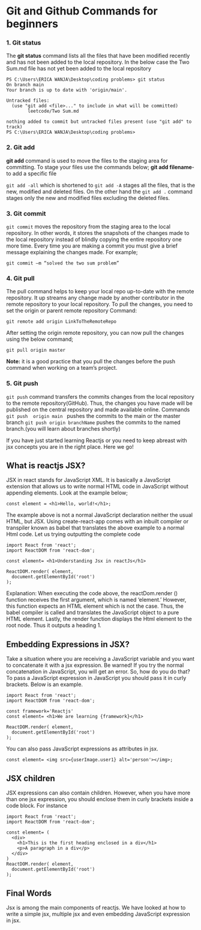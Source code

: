 # Git and Github Commands for beginners
### 1. Git status
The **git status** command lists all the files that have been modified recently and has not been added to the local repository. In the below case the Two Sum.md file has not yet been added to the local repository
```
PS C:\Users\ERICA WANJA\Desktop\coding problems> git status
On branch main
Your branch is up to date with 'origin/main'.

Untracked files:
  (use "git add <file>..." to include in what will be committed)
        leetcode/Two Sum.md

nothing added to commit but untracked files present (use "git add" to track)
PS C:\Users\ERICA WANJA\Desktop\coding problems>
```
### 2. Git add
**git add** command is used to move the files to the staging area for committing. To stage your files use the commands below;
**git add filename**- to add a specific file

`git add -all` which is shortened to `git add -A`  stages all the files, that is the new, modified and deleted files. On the other hand the `git add .` command stages only the new and modified files excluding the deleted files.

### 3. Git commit
`git commit` moves the repository from the staging area to the local repository. In other words, it stores the snapshots of the changes made to the local repository instead of blindly copying the entire repository one more time. 
Every time you are making a commit you must give a brief message explaining the changes made.
For example;
```
git commit –m “solved the two sum problem”
```
### 4. Git pull 
The pull command helps to keep your local repo up-to-date with the remote repository. It up streams any change made by another contributor in the remote repository to your local repository.
To pull the changes, you need to set the origin or parent remote repository
Command:
```
git remote add origin LinkToTheRemoteRepo
```
After setting the origin remote repository, you can now pull the changes using the below command;
```
git pull origin master
```
**Note:** it is a good practice that you pull the changes before the push command when working on a team’s project.
### 5. Git push
`git push` command transfers the commits changes from the local repository to the remote repository(GitHub). Thus, the changes you have made will be published on the central repository and made available online. 
Commands
`git push  origin main ` pushes the commits to the main or the master branch
`git push origin branchName` pushes the commits to the named branch.(you will learn about branches shortly)

If you have just started learning Reactjs or you need to keep abreast with jsx concepts you are in the right place. Here we go!

## What is reactjs JSX?

JSX in react stands for JavaScript XML. It is basically a JavaScript extension that allows us to write normal HTML code in JavaScript without appending elements. Look at the example below;

```
const element = <h1>Hello, world!</h1>;
```

The example above is not a normal JavaScript declaration neither the usual HTML, but JSX. Using create-react-app comes with an inbuilt compiler or transpiler known as babel that translates the above example to a normal Html code. 
 Let us trying outputting the complete code
```
import React from 'react';
import ReactDOM from 'react-dom';
	
const element= <h1>Understanding Jsx in reactJs</h1>

ReactDOM.render( element,
  document.getElementById('root')
);

```

Explanation: When executing the code above, the reactDom.render () function receives the first argument, which is named ‘element.’ However, this function expects an HTML element which is not the case. Thus, the babel compiler is called and translates the JavaScript object to a pure HTML element. Lastly, the render function displays the Html element to the root node. Thus it outputs a heading 1.

## Embedding Expressions in JSX?
Take a situation where you are receiving a JavaScript variable and you want to concatenate it with a jsx expression. Be warned! If you try the normal concatenation in JavaScript, you will get an error. So, how do you do that?
To pass a JavaScript expression in JavaScript you should pass it in curly brackets. Below is an example. 

```
import React from 'react';
import ReactDOM from 'react-dom';
	
const framework='Reactjs'
const element= <h1>We are learning {framework}</h1>

ReactDOM.render( element,
  document.getElementById('root')
);
```
You can also pass JavaScript expressions as attributes in jsx.

```
const element= <img src={userImage.user1} alt='person'></img>;

```

## JSX children
JSX expressions can also contain children. However, when you have more than one jsx expression, you should enclose them in curly brackets inside a code block.  For instance

```
import React from 'react';
import ReactDOM from 'react-dom';

const element= (
  <div>
    <h1>This is the first heading enclosed in a div</h1>
    <p>A paragraph in a div</p>
  </div>
)
ReactDOM.render( element,
  document.getElementById('root')
);
```
## Final Words
Jsx is among the main components of reactjs. We have looked at how to write a simple jsx, multiple jsx and even embedding JavaScript expression in jsx.





